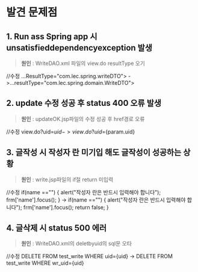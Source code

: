 # 발견 문제점
## 1. Run ass Spring app 시 unsatisfieddependencyexception 발생

> **원인** : WriteDAO.xml 파일의 view.do resultType 오기



//수정
...ResultType="com.lec.spring.writeDTO">
->...resultType="com.lec.spring.domain.WriteDTO">


## 2. update 수정 성공 후 status 400 오류 발생

> **원인** : updateOK.jsp파일의 수정 성공 후 href경로 오류

//수정
view.do?uid=${uid} -> view.do?uid=${param.uid}

## 3. 글작성 시 작성자 란 미기입 해도 글작성이 성공하는 상황

> **원인** : write.jsp파일의 if절 return 미입력

//수정
if(name =="") {
    alert("작성자 란은 반드시 입력해야 합니다");
    frm['name'].focus();
}
->
if(name =="") {
    alert("작성자 란은 반드시 입력해야 합니다");
    frm['name'].focus();
    return false;
}

## 4. 글삭제 시 status 500 에러

> **원인** : WriteDAO.xml의 deletbyuid의 sql문 오타

//수정
DELETE FROM test_write WHERE uid={uid}
->
DELETE FROM test_write WHERE wr_uid={uid}